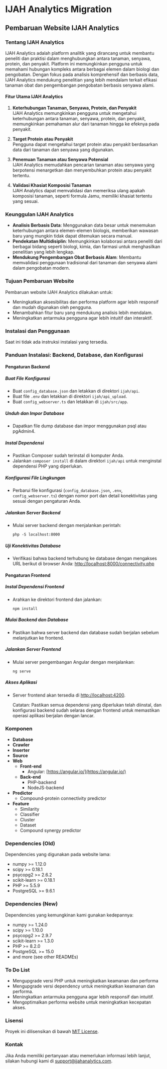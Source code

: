 # IJAH Analytics Migration

## Pembaruan Website IJAH Analytics

### Tentang IJAH Analytics

IJAH Analytics adalah platform analitik yang dirancang untuk membantu peneliti dan praktisi dalam menghubungkan antara tanaman, senyawa, protein, dan penyakit. Platform ini memungkinkan pengguna untuk memahami hubungan kompleks antara berbagai elemen dalam biologi dan pengobatan. Dengan fokus pada analisis komprehensif dan berbasis data, IJAH Analytics mendukung penelitian yang lebih mendalam terkait efikasi tanaman obat dan pengembangan pengobatan berbasis senyawa alami.

#### Fitur Utama IJAH Analytics

1. **Keterhubungan Tanaman, Senyawa, Protein, dan Penyakit**  
   IJAH Analytics memungkinkan pengguna untuk mengetahui keterhubungan antara tanaman, senyawa, protein, dan penyakit, memungkinkan pemahaman alur dari tanaman hingga ke efeknya pada penyakit.

2. **Target Protein atau Penyakit**  
   Pengguna dapat mengetahui target protein atau penyakit berdasarkan data dari tanaman dan senyawa yang digunakan.

3. **Penemuan Tanaman atau Senyawa Potensial**  
   IJAH Analytics memudahkan pencarian tanaman atau senyawa yang berpotensi menargetkan dan menyembuhkan protein atau penyakit tertentu.

4. **Validasi Khasiat Komposisi Tanaman**  
   IJAH Analytics dapat memvalidasi dan memeriksa ulang apakah komposisi tanaman, seperti formula Jamu, memiliki khasiat tertentu yang sesuai.

### Keunggulan IJAH Analytics

- **Analisis Berbasis Data**: Menggunakan data besar untuk menemukan keterhubungan antara elemen-elemen biologis, memberikan wawasan baru yang mungkin tidak dapat ditemukan secara manual.
- **Pendekatan Multidisiplin**: Memungkinkan kolaborasi antara peneliti dari berbagai bidang seperti biologi, kimia, dan farmasi untuk menghasilkan penelitian yang lebih lengkap.
- **Mendukung Pengembangan Obat Berbasis Alam**: Membantu memvalidasi penggunaan tradisional dari tanaman dan senyawa alami dalam pengobatan modern.

### Tujuan Pembaruan Website

Pembaruan website IJAH Analytics dilakukan untuk:

- Meningkatkan aksesibilitas dan performa platform agar lebih responsif dan mudah digunakan oleh pengguna.
- Menambahkan fitur baru yang mendukung analisis lebih mendalam.
- Meningkatkan antarmuka pengguna agar lebih intuitif dan interaktif.

### Instalasi dan Penggunaan

Saat ini tidak ada instruksi instalasi yang tersedia.

### Panduan Instalasi: Backend, Database, dan Konfigurasi

#### Pengaturan Backend

##### Buat File Konfigurasi

- Buat `config_database.json` dan letakkan di direktori `ijah/api`.
- Buat file `.env` dan letakkan di direktori `ijah/api_upload`.
- Buat `config_webserver.ts` dan letakkan di `ijah/src/app`.

##### Unduh dan Impor Database

- Dapatkan file dump database dan impor menggunakan psql atau pgAdmin4.

##### Instal Dependensi

- Pastikan Composer sudah terinstal di komputer Anda.
- Jalankan `composer install` di dalam direktori `ijah/api` untuk menginstal dependensi PHP yang diperlukan.

##### Konfigurasi File Lingkungan

- Perbarui file konfigurasi (`config_database.json`, `.env`, `config_webserver.ts`) dengan nomor port dan detail konektivitas yang sesuai dengan pengaturan Anda.

##### Jalankan Server Backend

- Mulai server backend dengan menjalankan perintah:

  ```
  php -S localhost:8000
  ```

##### Uji Konektivitas Database

- Verifikasi bahwa backend terhubung ke database dengan mengakses URL berikut di browser Anda: [http://localhost:8000/connectivity.php](http://localhost:8000/connectivity.php)

#### Pengaturan Frontend

##### Instal Dependensi Frontend

- Arahkan ke direktori frontend dan jalankan:

  ```
  npm install
  ```

##### Mulai Backend dan Database

- Pastikan bahwa server backend dan database sudah berjalan sebelum melanjutkan ke frontend.

##### Jalankan Server Frontend

- Mulai server pengembangan Angular dengan menjalankan:

  ```
  ng serve
  ```

##### Akses Aplikasi

- Server frontend akan tersedia di [http://localhost:4200](http://localhost:4200).

  Catatan: Pastikan semua dependensi yang diperlukan telah diinstal, dan konfigurasi backend sudah selaras dengan frontend untuk memastikan operasi aplikasi berjalan dengan lancar.

### Komponen

- **Database**
- **Crawler**
- **Inserter**
- **Source**
- **Web**
  - **Front-end**
    - Angular: [https://angular.io/](https://angular.io/)
  - **Back-end**
    - PHP-backend
    - NodeJS-backend
- **Predictor**
  - Compound-protein connectivity predictor
- **Feature**
  - Similarity
  - Classifier
  - Cluster
  - Dataset
  - Compound synergy predictor

### Dependencies (Old)

Dependencies yang digunakan pada website lama:
- numpy >= 1.12.0
- scipy >= 0.18.1
- psycopg2 >= 2.6.2
- scikit-learn >= 0.18.1
- PHP >= 5.5.9
- PostgreSQL >= 9.6.1

### Dependencies (New)

Dependencies yang kemungkinan kami gunakan kedepannya:
- numpy >= 1.24.0
- scipy >= 1.10.0
- psycopg2 >= 2.9.7
- scikit-learn >= 1.3.0
- PHP >= 8.2.0
- PostgreSQL >= 15.0
- and more (see other READMEs)

### To Do List

- Mengupgrade versi PHP untuk meningkatkan keamanan dan performa
- Mengupgrade versi dependency untuk meningkatkan keamanan dan performa.
- Meningkatkan antarmuka pengguna agar lebih responsif dan intuitif.
- Mengoptimalkan performa website untuk meningkatkan kecepatan akses.

### Lisensi

Proyek ini dilisensikan di bawah [MIT License](LICENSE).

### Kontak

Jika Anda memiliki pertanyaan atau memerlukan informasi lebih lanjut, silakan hubungi kami di [support@ijahanalytics.com](mailto:support@ijahanalytics.com).

